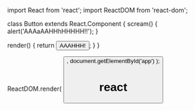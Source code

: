 import React from 'react';
import ReactDOM from 'react-dom';


class Button extends React.Component {
  scream() {
	alert('AAAaAAHHhHHHHH!!');
  }

  render() {
	return <button onClick={this.scream}>AAAHHH!</button>;
  }
}

ReactDOM.render(
	<Button />,
	document.getElementById('app')
);

# react
